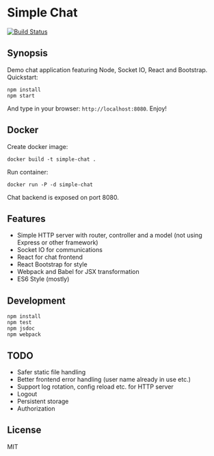 # Simple Chat

[![Build Status](https://travis-ci.org/whisk/simple-chat.svg?branch=master)](https://travis-ci.org/whisk/simple-chat)

## Synopsis

Demo chat application featuring Node, Socket IO, React and Bootstrap. Quickstart:

```
npm install
npm start
```

And type in your browser: `http://localhost:8080`. Enjoy!

## Docker

Create docker image:
```
docker build -t simple-chat .
```

Run container:
```
docker run -P -d simple-chat
```

Chat backend is exposed on port 8080.

## Features

* Simple HTTP server with router, controller and a model (not using Express or other framework)
* Socket IO for communications
* React for chat frontend
* React Bootstrap for style
* Webpack and Babel for JSX transformation
* ES6 Style (mostly)

## Development

```
npm install
npm test
npm jsdoc
npm webpack
```

## TODO

* Safer static file handling
* Better frontend error handling (user name already in use etc.)
* Support log rotation, config reload etc. for HTTP server
* Logout
* Persistent storage
* Authorization

## License

MIT
